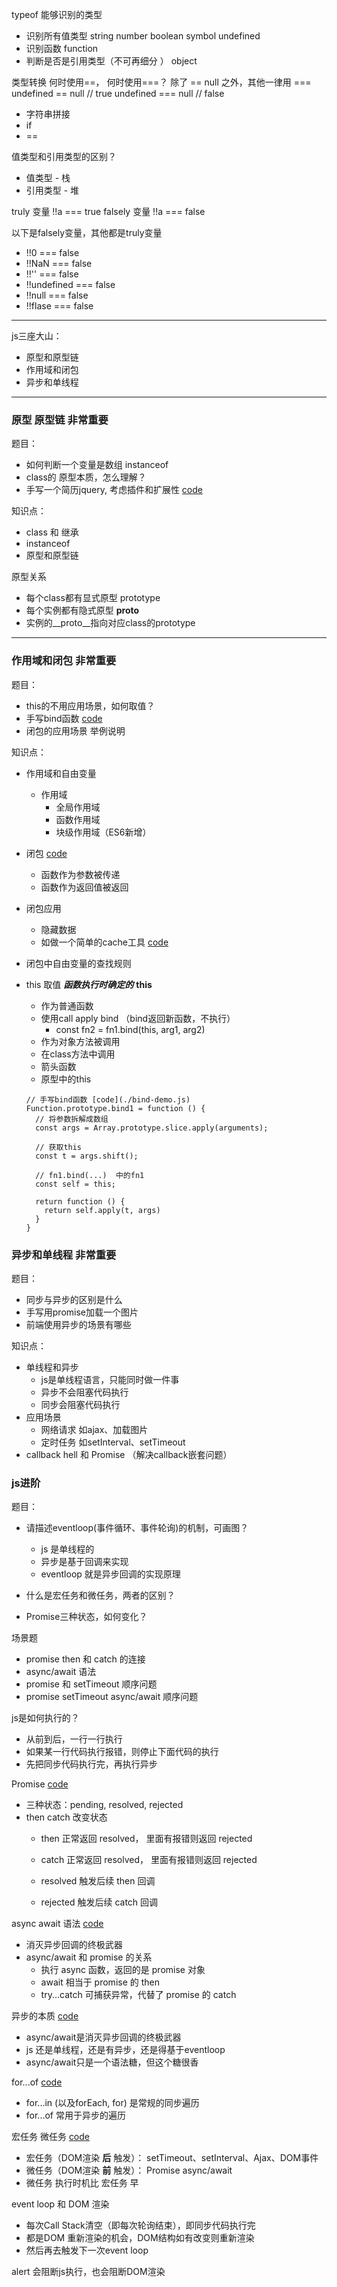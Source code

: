 typeof 能够识别的类型
- 识别所有值类型  string number boolean symbol undefined
- 识别函数  function
- 判断是否是引用类型（不可再细分 ）  object 

类型转换
何时使用==， 何时使用===？
除了 == null 之外，其他一律用 ===
undefined == null  // true
undefined === null // false

- 字符串拼接
- if
- ==

值类型和引用类型的区别？
- 值类型 - 栈
- 引用类型 - 堆

truly 变量    !!a === true
falsely 变量  !!a === false

以下是falsely变量，其他都是truly变量
* !!0 === false
* !!NaN === false
* !!'' === false
* !!undefined === false
* !!null === false
* !!flase === false

------
js三座大山：
- 原型和原型链
- 作用域和闭包
- 异步和单线程
------

### 原型 原型链 非常重要
题目：
- 如何判断一个变量是数组 instanceof
- class的 原型本质，怎么理解？
- 手写一个简历jquery, 考虑插件和扩展性 [code](./jquery-demo.html)

知识点：
- class 和 继承
- instanceof  
- 原型和原型链

原型关系
- 每个class都有显式原型 prototype
- 每个实例都有隐式原型 __proto__
- 实例的__proto__指向对应class的prototype

------
### 作用域和闭包 非常重要
题目： 
- this的不用应用场景，如何取值？
- 手写bind函数 [code](./bind-demo.js)
- 闭包的应用场景 举例说明

知识点：
- 作用域和自由变量
  + 作用域
    - 全局作用域
    - 函数作用域
    - 块级作用域（ES6新增）
- 闭包  [code](./closure.js)
  + 函数作为参数被传递
  + 函数作为返回值被返回
- 闭包应用
  + 隐藏数据
  + 如做一个简单的cache工具 [code](./cache-demo.js)
- 闭包中自由变量的查找规则

- this 取值 ***函数执行时确定的*** **this**
  + 作为普通函数
  + 使用call apply bind （bind返回新函数，不执行）
    - const fn2 = fn1.bind(this, arg1, arg2)
  + 作为对象方法被调用
  + 在class方法中调用
  + 箭头函数 
  + 原型中的this

  ``` 
  // 手写bind函数 [code](./bind-demo.js)
  Function.prototype.bind1 = function () {
    // 将参数拆解成数组
    const args = Array.prototype.slice.apply(arguments);

    // 获取this
    const t = args.shift();
    
    // fn1.bind(...)  中的fn1
    const self = this;

    return function () {
      return self.apply(t, args)
    }
  }
  ```

### 异步和单线程 非常重要
题目： 
- 同步与异步的区别是什么
- 手写用promise加载一个图片
- 前端使用异步的场景有哪些

知识点：
- 单线程和异步
  + js是单线程语言，只能同时做一件事
  + 异步不会阻塞代码执行
  + 同步会阻塞代码执行
- 应用场景
  + 网络请求 如ajax、加载图片
  + 定时任务 如setInterval、setTimeout
- callback hell 和 Promise （解决callback嵌套问题）

### js进阶
题目：
+ 请描述eventloop(事件循环、事件轮询)的机制，可画图？
  - js 是单线程的
  - 异步是基于回调来实现
  - eventloop 就是异步回调的实现原理

+ 什么是宏任务和微任务，两者的区别？
+ Promise三种状态，如何变化？

场景题
+ promise then 和 catch 的连接
+ async/await 语法
+ promise 和 setTimeout 顺序问题
+ promise setTimeout async/await 顺序问题

js是如何执行的？
- 从前到后，一行一行执行
- 如果某一行代码执行报错，则停止下面代码的执行
- 先把同步代码执行完，再执行异步 

Promise [code](./promise.js)
- 三种状态：pending, resolved, rejected
- then catch 改变状态
  + then 正常返回 resolved， 里面有报错则返回 rejected
  + catch 正常返回 resolved， 里面有报错则返回 rejected

  + resolved 触发后续 then  回调
  + rejected 触发后续 catch 回调

async await 语法 [code](./async-await.js)
  - 消灭异步回调的终极武器
  - async/await 和 promise 的关系
    + 执行 async 函数，返回的是 promise 对象
    + await 相当于 promise 的 then
    + try...catch 可捕获异常，代替了 promise 的 catch

异步的本质 [code](./async-demo.js)
+ async/await是消灭异步回调的终极武器
+ js 还是单线程，还是有异步，还是得基于eventloop
+ async/await只是一个语法糖，但这个糖很香

for...of  [code](./for-of.js)
+ for...in (以及forEach, for) 是常规的同步遍历
+ for...of 常用于异步的遍历 

宏任务 微任务 [code](./macro-micro.js)
- 宏任务（DOM渲染 **后** 触发）： setTimeout、setInterval、Ajax、DOM事件
- 微任务（DOM渲染 **前** 触发）： Promise async/await
- 微任务 执行时机比 宏任务 早


event loop 和 DOM 渲染
- 每次Call Stack清空（即每次轮询结束），即同步代码执行完
- 都是DOM 重新渲染的机会，DOM结构如有改变则重新渲染
- 然后再去触发下一次event loop

alert 会阻断js执行，也会阻断DOM渲染
